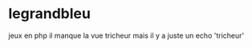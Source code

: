 legrandbleu
===========

jeux en php
il manque la vue tricheur mais il y a juste un echo 'tricheur'
